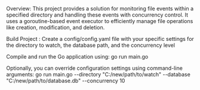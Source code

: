 Overview:
This project provides a solution for monitoring file events within a specified directory and handling these events with concurrency control. 
It uses a goroutine-based event executor to efficiently manage file operations like creation, modification, and deletion.

Build Project : 
Create a config/config.yaml file with your specific settings for the directory to watch, the database path, and the concurrency level

Compile and run the Go application using:
  go run main.go

Optionally, you can override configuration settings using command-line arguments:
  go run main.go --directory "C:/new/path/to/watch" --database "C:/new/path/to/database.db" --concurrency 10

